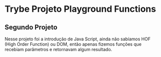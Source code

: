 # Trybe Projeto Playground Functions
## Segundo Projeto

Nesse projeto foi a introdução de Java Script, ainda não sabíamos HOF (High Order Function) ou DOM, então apenas fizemos funções que recebiam parâmetros e retornavam algum resultado.
